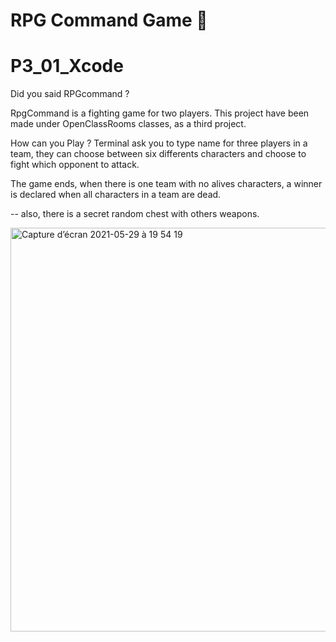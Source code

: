 # RPG Command Game 🎯
# P3_01_Xcode

Did you said RPGcommand ?

RpgCommand is a fighting game for two players.
This project have been made under OpenClassRooms classes, as a third project.

How can you Play ?
Terminal ask you to type name for three players in a team, 
they can choose between six differents characters and choose to fight which opponent to attack.


The game ends, when there is one team with no alives characters, 
a winner is declared when all characters in a team are dead.

--
also, there is a secret random chest with others weapons.


<img width="646" alt="Capture d’écran 2021-05-29 à 19 54 19" src="https://user-images.githubusercontent.com/7050604/120080109-abdf0500-c0b7-11eb-899e-846ff30629b3.png">
